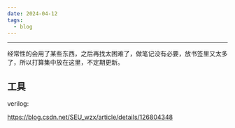 ```yaml
---
date: 2024-04-12
tags:
  - blog
---
```

***

经常性的会用了某些东西，之后再找太困难了，做笔记没有必要，放书签里又太多了，所以打算集中放在这里，不定期更新。

<!-- more -->

## 工具

verilog:

https://blog.csdn.net/SEU_wzx/article/details/126804348



